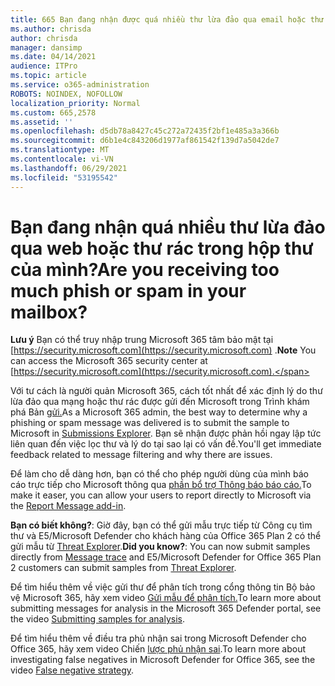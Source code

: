 ```yaml
---
title: 665 Bạn đang nhận được quá nhiều thư lừa đảo qua email hoặc thư rác trong hộp thư của mình?
ms.author: chrisda
author: chrisda
manager: dansimp
ms.date: 04/14/2021
audience: ITPro
ms.topic: article
ms.service: o365-administration
ROBOTS: NOINDEX, NOFOLLOW
localization_priority: Normal
ms.custom: 665,2578
ms.assetid: ''
ms.openlocfilehash: d5db78a8427c45c272a72435f2bf1e485a3a366b
ms.sourcegitcommit: d6b1e4c843206d1977af861542f139d7a5042de7
ms.translationtype: MT
ms.contentlocale: vi-VN
ms.lasthandoff: 06/29/2021
ms.locfileid: "53195542"
---
```

# <a name="are-you-receiving-too-much-phish-or-spam-in-your-mailbox"></a><span data-ttu-id="7ca12-102">Bạn đang nhận quá nhiều thư lừa đảo qua web hoặc thư rác trong hộp thư của mình?</span><span class="sxs-lookup"><span data-stu-id="7ca12-102">Are you receiving too much phish or spam in your mailbox?</span></span>

<span data-ttu-id="7ca12-103">**Lưu ý** Bạn có thể truy nhập trung Microsoft 365 tâm bảo mật tại [https://security.microsoft.com](https://security.microsoft.com) .</span><span class="sxs-lookup"><span data-stu-id="7ca12-103">**Note** You can access the Microsoft 365 security center at [https://security.microsoft.com](https://security.microsoft.com).</span></span>

<span data-ttu-id="7ca12-104">Với tư cách là người quản Microsoft 365, cách tốt nhất để xác định lý do thư lừa đảo qua mạng hoặc thư rác được gửi đến Microsoft trong Trình khám phá Bản [gửi.](https://security.microsoft.com/reportsubmission)</span><span class="sxs-lookup"><span data-stu-id="7ca12-104">As a Microsoft 365 admin, the best way to determine why a phishing or spam message was delivered is to submit the sample to Microsoft in [Submissions Explorer](https://security.microsoft.com/reportsubmission).</span></span> <span data-ttu-id="7ca12-105">Bạn sẽ nhận được phản hồi ngay lập tức liên quan đến việc lọc thư và lý do tại sao lại có vấn đề.</span><span class="sxs-lookup"><span data-stu-id="7ca12-105">You'll get immediate feedback related to message filtering and why there are issues.</span></span>

<span data-ttu-id="7ca12-106">Để làm cho dễ dàng hơn, bạn có thể cho phép người dùng của mình báo cáo trực tiếp cho Microsoft thông qua [phần bổ trợ Thông báo báo cáo.](https://appsource.microsoft.com/product/office/WA104381180?src=office&tab=Overview)</span><span class="sxs-lookup"><span data-stu-id="7ca12-106">To make it easer, you can allow your users to report directly to Microsoft via the [Report Message add-in](https://appsource.microsoft.com/product/office/WA104381180?src=office&tab=Overview).</span></span>

<span data-ttu-id="7ca12-107">**Bạn có biết không?**: Giờ [](https://security.microsoft.com/messagetrace) đây, bạn có thể gửi mẫu trực tiếp từ Công cụ tìm thư và E5/Microsoft Defender cho khách hàng của Office 365 Plan 2 có thể gửi mẫu từ [Threat Explorer](/microsoft-365/security/office-365-security/threat-explorer).</span><span class="sxs-lookup"><span data-stu-id="7ca12-107">**Did you know?**: You can now submit samples directly from [Message trace](https://security.microsoft.com/messagetrace) and E5/Microsoft Defender for Office 365 Plan 2 customers can submit samples from [Threat Explorer](/microsoft-365/security/office-365-security/threat-explorer).</span></span>

<span data-ttu-id="7ca12-108">Để tìm hiểu thêm về việc gửi thư để phân tích trong cổng thông tin Bộ bảo vệ Microsoft 365, hãy xem video [Gửi mẫu để phân tích.](https://go.microsoft.com/fwlink/?linkid=2166435)</span><span class="sxs-lookup"><span data-stu-id="7ca12-108">To learn more about submitting messages for analysis in the Microsoft 365 Defender portal, see the video [Submitting samples for analysis](https://go.microsoft.com/fwlink/?linkid=2166435).</span></span>

<span data-ttu-id="7ca12-109">Để tìm hiểu thêm về điều tra phủ nhận sai trong Microsoft Defender cho Office 365, hãy xem video Chiến [lược phủ nhận sai](https://go.microsoft.com/fwlink/?linkid=2166434).</span><span class="sxs-lookup"><span data-stu-id="7ca12-109">To learn more about investigating false negatives in Microsoft Defender for Office 365, see the video [False negative strategy](https://go.microsoft.com/fwlink/?linkid=2166434).</span></span>
